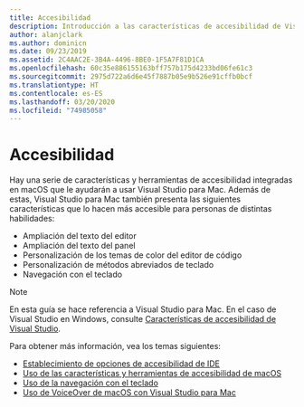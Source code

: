 ```yaml
---
title: Accesibilidad
description: Introducción a las características de accesibilidad de Visual Studio para Mac y cómo pueden habilitarse.
author: alanjclark
ms.author: dominicn
ms.date: 09/23/2019
ms.assetid: 2C4AAC2E-3B4A-4496-8BE0-1F5A7F81D1CA
ms.openlocfilehash: 60c35e886155163bff757b175d4233bd06fe61c3
ms.sourcegitcommit: 2975d722a6d6e45f7887b05e9b526e91cffb0bcf
ms.translationtype: HT
ms.contentlocale: es-ES
ms.lasthandoff: 03/20/2020
ms.locfileid: "74985058"
---
```

# <a name="accessibility"></a>Accesibilidad

Hay una serie de características y herramientas de accesibilidad integradas en macOS que le ayudarán a usar Visual Studio para Mac.  Además de estas, Visual Studio para Mac también presenta las siguientes características que lo hacen más accesible para personas de distintas habilidades:

* Ampliación del texto del editor
* Ampliación del texto del panel
* Personalización de los temas de color del editor de código
* Personalización de métodos abreviados de teclado
* Navegación con el teclado

> [!NOTE]
> En esta guía se hace referencia a Visual Studio para Mac. En el caso de Visual Studio en Windows, consulte [Características de accesibilidad de Visual Studio](/visualstudio/ide/reference/accessibility-features-of-visual-studio).

Para obtener más información, vea los temas siguientes:

* [Establecimiento de opciones de accesibilidad de IDE](accessibility-ide-options.md)
* [Uso de las características y herramientas de accesibilidad de macOS](accessibility-macos.md)
* [Uso de la navegación con el teclado](accessibility-keyboard.md)
* [Uso de VoiceOver de macOS con Visual Studio para Mac](accessibility-voiceover.md)